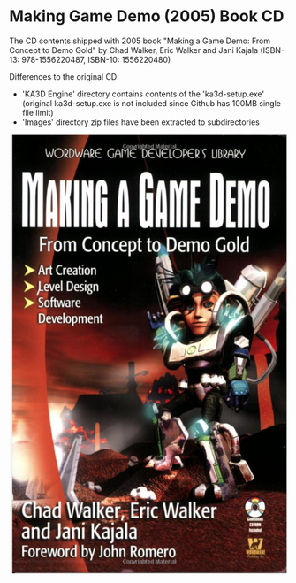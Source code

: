 # Making Game Demo (2005) Book CD

The CD contents shipped with 2005 book "Making a Game Demo: From Concept to Demo Gold" by Chad Walker, Eric Walker and Jani Kajala (ISBN-13: 978-1556220487, ISBN-10: 1556220480)

Differences to the original CD:

* 'KA3D Engine' directory contains contents of the 'ka3d-setup.exe' (original ka3d-setup.exe is not included since Github has 100MB single file limit)
* 'Images' directory zip files have been extracted to subdirectories

![book cover](book-cover.png)

